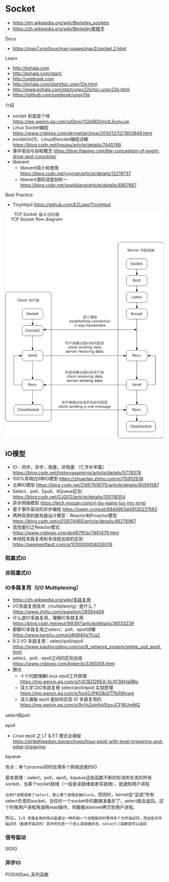 # Socket
- https://en.wikipedia.org/wiki/Berkeley_sockets
- https://zh.wikipedia.org/wiki/Berkeley套接字

Docs
- https://man7.org/linux/man-pages/man2/socket.2.html

Learn
- http://kohala.com
- http://kohala.com/start/
- http://unpbook.com
- http://kohala.com/start/toc.unpv12e.html
- http://www.kohala.com/start/unpv22e/toc.unpv22e.html
- https://github.com/unpbook/unpv13e

介绍
- socket 到底是个啥 https://mp.weixin.qq.com/s/Ebvjy132eRDOmcIL5cmxJw
- Linux Socket编程 https://www.cnblogs.com/skynet/archive/2010/12/12/1903949.html
- socket/io(1)、Linux的socket编程详解 https://blog.csdn.net/hguisu/article/details/7445768
- 事件驱动与协程概念 https://blog.fliaping.com/the-conception-of-event-drive-and-coroutine/
- libevent
  - libevent简介和使用 https://blog.csdn.net/yyyiran/article/details/12219737
  - libevent源码深度剖析一 https://blog.csdn.net/sparkliang/article/details/4957667

Best Practice
- Tinyhttpd https://github.com/EZLippi/Tinyhttpd

![socket-flow](images/socket-flow.png)

## IO模型
- IO - 同步，异步，阻塞，非阻塞 （亡羊补牢篇）https://blog.csdn.net/historyasamirror/article/details/5778378
- 100%弄明白5种IO模型 https://zhuanlan.zhihu.com/p/115912936
- 五种IO模型 https://blog.csdn.net/ZWE7616175/article/details/80591587
- Select、poll、Epoll、KQueue区别 https://blog.csdn.net/GJQI12/article/details/105118354
- 异步网络模型 https://tech.youzan.com/yi-bu-wang-luo-mo-xing/
- 基于事件驱动的异步编程 https://juejin.cn/post/6844903449130221582
- 两种高效的服务器设计模型：Reactor和Proactor模型 https://blog.csdn.net/u013074465/article/details/46276967
- 高性能IO之Reactor模式 https://www.cnblogs.com/doit8791/p/7461479.html
- 单线程多路复用和多线程加锁的区别 https://segmentfault.com/q/1010000004026316

### 阻塞式IO

### 非阻塞式IO

### IO多路复用（I/O Multiplexing）
- https://zh.wikipedia.org/wiki/多路复用
- I/O多路复用技术（multiplexing）是什么？https://www.zhihu.com/question/28594409
- 什么是IO多路复用，理解IO多路复用 https://blog.csdn.net/wsx199397/article/details/38533239
- 聊聊IO多路复用之select、poll、epoll详解 https://www.jianshu.com/p/dfd940e7fca2
- 9.2 I/O 多路复用：select/poll/epoll https://www.xiaolincoding.com/os/8_network_system/selete_poll_epoll.html
- select、poll、epoll之间的区别总结 https://www.cnblogs.com/Anker/p/3265058.html
- 腾讯
  - 十个问题理解Linux epoll工作原理 https://mp.weixin.qq.com/s/h3CBZt2KEA-ScXFSKHaRBg
  - 深入学习IO多路复用 select/poll/epoll 实现原理 https://mp.weixin.qq.com/s/5xj42JPKG8o5T7hjXIKywg
  - 深入揭秘 epoll 是如何实现 IO 多路复用的 https://mp.weixin.qq.com/s/9vVs2olnfoVEpoJCFWUmMQ

select和poll

epoll
- Linux epoll 之 LT & ET 模式全揭秘 https://strikefreedom.top/archives/linux-epoll-with-level-triggering-and-edge-triggering

kqueue

有点：单个process同时处理多个网络连接的IO

基本原理：select，poll，epoll，kqueue这些函数不断的轮询所负责的所有socket，当某个socket就绪（一般是读就绪或者写就绪），就通知用户进程

`当用户进程调用了select，那么整个进程会被block`，而同时，kernel会“监视”所有select负责的socket，当任何一个socket中的数据准备好了，select就会返回。这个时候用户进程再调用read操作，将数据从kernel拷贝到用户进程。

所以，`I/O 多路复用的特点是通过一种机制一个进程能同时等待多个文件描述符，而这些文件描述符（套接字描述符）其中的任意一个进入读就绪状态，select()函数就可以返回`

### 信号驱动

SIGIO

### 异步IO

POSIX的aio_系列函数

